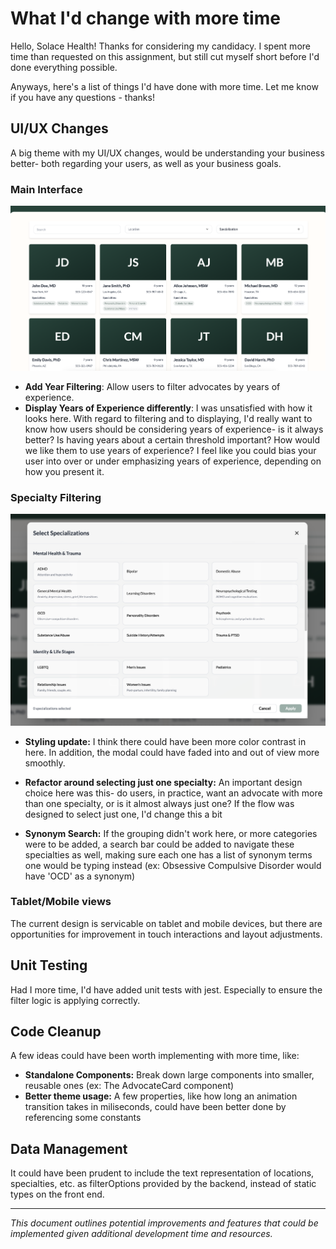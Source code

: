 # What I'd change with more time

Hello, Solace Health! Thanks for considering my candidacy. I spent more time than requested on this assignment, but still cut myself short before I'd done everything possible.

Anyways, here's a list of things I'd have done with more time. Let me know if you have any questions - thanks!

## UI/UX Changes

A big theme with my UI/UX changes, would be understanding your business better- both regarding your users, as well as your business goals.

### Main Interface

![Main Interface](./images/main-interface.png)

- **Add Year Filtering**: Allow users to filter advocates by years of experience.
- **Display Years of Experience differently**: I was unsatisfied with how it looks here. With regard to filtering and to displaying, I'd really want to know how users should be considering years of experience- is it always better? Is having years about a certain threshold important? How would we like them to use years of experience? I feel like you could bias your user into over or under emphasizing years of experience, depending on how you present it.

### Specialty Filtering

![Specialty Filtering](./images/specialty-filtering.png)

- **Styling update:** I think there could have been more color contrast in here. In addition, the modal could have faded into and out of view more smoothly.

- **Refactor around selecting just one specialty:** An important design choice here was this- do users, in practice, want an advocate with more than one specialty, or is it almost always just one? If the flow was designed to select just one, I'd change this a bit
- **Synonym Search:** If the grouping didn't work here, or more categories were to be added, a search bar could be added to navigate these specialties as well, making sure each one has a list of synonym terms one would be typing instead (ex: Obsessive Compulsive Disorder would have 'OCD' as a synonym)

### Tablet/Mobile views

The current design is servicable on tablet and mobile devices, but there are opportunities for improvement in touch interactions and layout adjustments.

## Unit Testing

Had I more time, I'd have added unit tests with jest. Especially to ensure the filter logic is applying correctly.

## Code Cleanup

A few ideas could have been worth implementing with more time, like:

- **Standalone Components:** Break down large components into smaller, reusable ones (ex: The AdvocateCard component)
- **Better theme usage:** A few properties, like how long an animation transition takes in miliseconds, could have been better done by referencing some constants

## Data Management

It could have been prudent to include the text representation of locations, specialties, etc. as filterOptions provided by the backend, instead of static types on the front end.


---

*This document outlines potential improvements and features that could be implemented given additional development time and resources.*